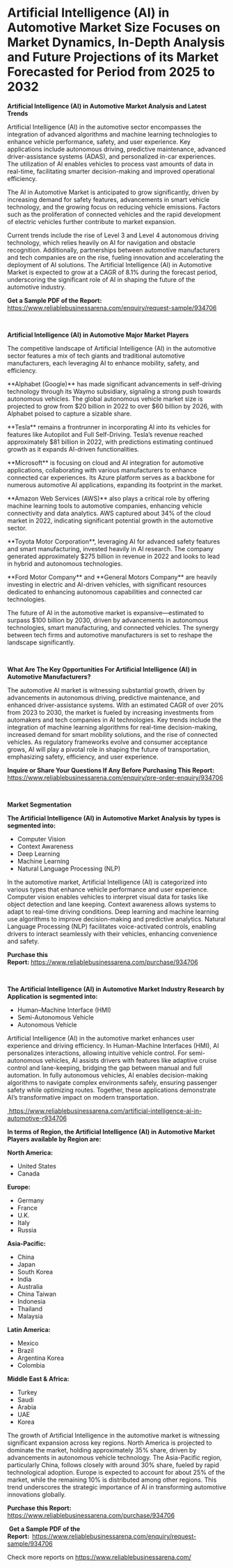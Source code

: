 <p><h1>Artificial Intelligence (AI) in Automotive Market Size Focuses on Market Dynamics, In-Depth Analysis and Future Projections of its Market Forecasted for Period from 2025 to 2032</h1></p><p><strong>Artificial Intelligence (AI) in Automotive Market Analysis and Latest Trends</strong></p>
<p><p>Artificial Intelligence (AI) in the automotive sector encompasses the integration of advanced algorithms and machine learning technologies to enhance vehicle performance, safety, and user experience. Key applications include autonomous driving, predictive maintenance, advanced driver-assistance systems (ADAS), and personalized in-car experiences. The utilization of AI enables vehicles to process vast amounts of data in real-time, facilitating smarter decision-making and improved operational efficiency.</p><p>The AI in Automotive Market is anticipated to grow significantly, driven by increasing demand for safety features, advancements in smart vehicle technology, and the growing focus on reducing vehicle emissions. Factors such as the proliferation of connected vehicles and the rapid development of electric vehicles further contribute to market expansion. </p><p>Current trends include the rise of Level 3 and Level 4 autonomous driving technology, which relies heavily on AI for navigation and obstacle recognition. Additionally, partnerships between automotive manufacturers and tech companies are on the rise, fueling innovation and accelerating the deployment of AI solutions. The Artificial Intelligence (AI) in Automotive Market is expected to grow at a CAGR of 8.1% during the forecast period, underscoring the significant role of AI in shaping the future of the automotive industry.</p></p>
<p><strong>Get a Sample PDF of the Report:&nbsp;</strong> <a href="https://www.reliablebusinessarena.com/enquiry/request-sample/934706?utm_campaign=2206&utm_medium=2&utm_source=Github&utm_content=ia&utm_term=11032025&utm_id=artificial-intelligence-ai-in-automotive">https://www.reliablebusinessarena.com/enquiry/request-sample/934706</a></p>
<p>&nbsp;</p>
<p><strong>Artificial Intelligence (AI) in Automotive Major Market Players</strong></p>
<p><p>The competitive landscape of Artificial Intelligence (AI) in the automotive sector features a mix of tech giants and traditional automotive manufacturers, each leveraging AI to enhance mobility, safety, and efficiency.</p><p>**Alphabet (Google)** has made significant advancements in self-driving technology through its Waymo subsidiary, signaling a strong push towards autonomous vehicles. The global autonomous vehicle market size is projected to grow from $20 billion in 2022 to over $60 billion by 2026, with Alphabet poised to capture a sizable share.</p><p>**Tesla** remains a frontrunner in incorporating AI into its vehicles for features like Autopilot and Full Self-Driving. Tesla’s revenue reached approximately $81 billion in 2022, with predictions estimating continued growth as it expands AI-driven functionalities.</p><p>**Microsoft** is focusing on cloud and AI integration for automotive applications, collaborating with various manufacturers to enhance connected car experiences. Its Azure platform serves as a backbone for numerous automotive AI applications, expanding its footprint in the market.</p><p>**Amazon Web Services (AWS)** also plays a critical role by offering machine learning tools to automotive companies, enhancing vehicle connectivity and data analytics. AWS captured about 34% of the cloud market in 2022, indicating significant potential growth in the automotive sector.</p><p>**Toyota Motor Corporation**, leveraging AI for advanced safety features and smart manufacturing, invested heavily in AI research. The company generated approximately $275 billion in revenue in 2022 and looks to lead in hybrid and autonomous technologies.</p><p>**Ford Motor Company** and **General Motors Company** are heavily investing in electric and AI-driven vehicles, with significant resources dedicated to enhancing autonomous capabilities and connected car technologies.</p><p>The future of AI in the automotive market is expansive—estimated to surpass $100 billion by 2030, driven by advancements in autonomous technologies, smart manufacturing, and connected vehicles. The synergy between tech firms and automotive manufacturers is set to reshape the landscape significantly.</p></p>
<p>&nbsp;</p>
<p><strong>What Are The Key Opportunities For Artificial Intelligence (AI) in Automotive Manufacturers?</strong></p>
<p><p>The automotive AI market is witnessing substantial growth, driven by advancements in autonomous driving, predictive maintenance, and enhanced driver-assistance systems. With an estimated CAGR of over 20% from 2023 to 2030, the market is fueled by increasing investments from automakers and tech companies in AI technologies. Key trends include the integration of machine learning algorithms for real-time decision-making, increased demand for smart mobility solutions, and the rise of connected vehicles. As regulatory frameworks evolve and consumer acceptance grows, AI will play a pivotal role in shaping the future of transportation, emphasizing safety, efficiency, and user experience.</p></p>
<p><strong>Inquire or Share Your Questions If Any Before Purchasing This Report:</strong> <a href="https://www.reliablebusinessarena.com/enquiry/pre-order-enquiry/934706?utm_campaign=2206&utm_medium=2&utm_source=Github&utm_content=ia&utm_term=11032025&utm_id=artificial-intelligence-ai-in-automotive">https://www.reliablebusinessarena.com/enquiry/pre-order-enquiry/934706</a></p>
<p>&nbsp;</p>
<p><strong>Market Segmentation</strong></p>
<p><strong>The Artificial Intelligence (AI) in Automotive Market Analysis by types is segmented into:</strong></p>
<p><ul><li>Computer Vision</li><li>Context Awareness</li><li>Deep Learning</li><li>Machine Learning</li><li>Natural Language Processing (NLP)</li></ul></p>
<p><p>In the automotive market, Artificial Intelligence (AI) is categorized into various types that enhance vehicle performance and user experience. Computer vision enables vehicles to interpret visual data for tasks like object detection and lane keeping. Context awareness allows systems to adapt to real-time driving conditions. Deep learning and machine learning use algorithms to improve decision-making and predictive analytics. Natural Language Processing (NLP) facilitates voice-activated controls, enabling drivers to interact seamlessly with their vehicles, enhancing convenience and safety.</p></p>
<p><strong>Purchase this Report:&nbsp;</strong><a href="https://www.reliablebusinessarena.com/purchase/934706?utm_campaign=2206&utm_medium=2&utm_source=Github&utm_content=ia&utm_term=11032025&utm_id=artificial-intelligence-ai-in-automotive">https://www.reliablebusinessarena.com/purchase/934706</a></p>
<p>&nbsp;</p>
<p><strong>The Artificial Intelligence (AI) in Automotive Market Industry Research by Application is segmented into:</strong></p>
<p><ul><li>Human–Machine Interface (HMI)</li><li>Semi-Autonomous Vehicle</li><li>Autonomous Vehicle</li></ul></p>
<p><p>Artificial Intelligence (AI) in the automotive market enhances user experience and driving efficiency. In Human-Machine Interfaces (HMI), AI personalizes interactions, allowing intuitive vehicle control. For semi-autonomous vehicles, AI assists drivers with features like adaptive cruise control and lane-keeping, bridging the gap between manual and full automation. In fully autonomous vehicles, AI enables decision-making algorithms to navigate complex environments safely, ensuring passenger safety while optimizing routes. Together, these applications demonstrate AI’s transformative impact on modern transportation.</p></p>
<p><a href="https://www.reliablebusinessarena.com/artificial-intelligence-ai-in-automotive-r934706?utm_campaign=2206&utm_medium=2&utm_source=Github&utm_content=ia&utm_term=11032025&utm_id=artificial-intelligence-ai-in-automotive">&nbsp;https://www.reliablebusinessarena.com/artificial-intelligence-ai-in-automotive-r934706</a></p>
<p><strong>In terms of Region, the Artificial Intelligence (AI) in Automotive Market Players available by Region are:</strong></p>
<p>
    <p> <strong> North America: </strong>
        <ul>
            <li>United States</li>
            <li>Canada</li>
        </ul>
        </p> 
    <p> <strong> Europe: </strong>
        <ul>
            <li>Germany</li>
            <li>France</li>
            <li>U.K.</li>
            <li>Italy</li>
            <li>Russia</li>
        </ul>
        </p> 
    <p> <strong> Asia-Pacific: </strong>
        <ul>
            <li>China</li>
            <li>Japan</li>
            <li>South Korea</li>
            <li>India</li>
            <li>Australia</li>
            <li>China Taiwan</li>
            <li>Indonesia</li>
            <li>Thailand</li>
            <li>Malaysia</li>
        </ul>
        </p> 
    <p> <strong> Latin America: </strong>
        <ul>
            <li>Mexico</li>
            <li>Brazil</li>
            <li>Argentina Korea</li>
            <li>Colombia</li>
        </ul>
        </p> 
    <p> <strong> Middle East & Africa: </strong>
        <ul>
            <li>Turkey</li>
            <li>Saudi</li>
            <li>Arabia</li>
            <li>UAE</li>
            <li>Korea</li>
        </ul>
    </p>
    </p>
<p><p>The growth of Artificial Intelligence in the automotive market is witnessing significant expansion across key regions. North America is projected to dominate the market, holding approximately 35% share, driven by advancements in autonomous vehicle technology. The Asia-Pacific region, particularly China, follows closely with around 30% share, fueled by rapid technological adoption. Europe is expected to account for about 25% of the market, while the remaining 10% is distributed among other regions. This trend underscores the strategic importance of AI in transforming automotive innovations globally.</p></p>
<p><strong>Purchase this Report: </strong><a href="https://www.reliablebusinessarena.com/purchase/934706?utm_campaign=2206&utm_medium=2&utm_source=Github&utm_content=ia&utm_term=11032025&utm_id=artificial-intelligence-ai-in-automotive">https://www.reliablebusinessarena.com/purchase/934706</a></p>
<p>&nbsp;<strong>Get a Sample PDF of the Report:&nbsp;&nbsp;</strong><a href="https://www.reliablebusinessarena.com/enquiry/request-sample/934706?utm_campaign=2206&utm_medium=2&utm_source=Github&utm_content=ia&utm_term=11032025&utm_id=artificial-intelligence-ai-in-automotive">https://www.reliablebusinessarena.com/enquiry/request-sample/934706</a></p>
<p><strong></strong></p>
<p>Check more reports on <a href="https://www.reliablebusinessarena.com/?utm_campaign=2206&utm_medium=2&utm_source=Github&utm_content=ia&utm_term=11032025&utm_id=artificial-intelligence-ai-in-automotive">https://www.reliablebusinessarena.com/</a></p>